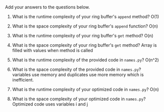 Add your answers to the questions below.

1. What is the runtime complexity of your ring buffer's `append` method?
O(1)

2. What is the space complexity of your ring buffer's `append` function?
O(n)

3. What is the runtime complexity of your ring buffer's `get` method?
O(n)

4. What is the space complexity of your ring buffer's `get` method?
Array is filled with values when method is called


5. What is the runtime complexity of the provided code in `names.py`?
O(n^2)

6. What is the space complexity of the provided code in `names.py`?
variables use memory and duplicates use more memory which is inefficient.

7. What is the runtime complexity of your optimized code in `names.py`?
O(n)

8. What is the space complexity of your optimized code in `names.py`?
Optimized code uses variables i and j
